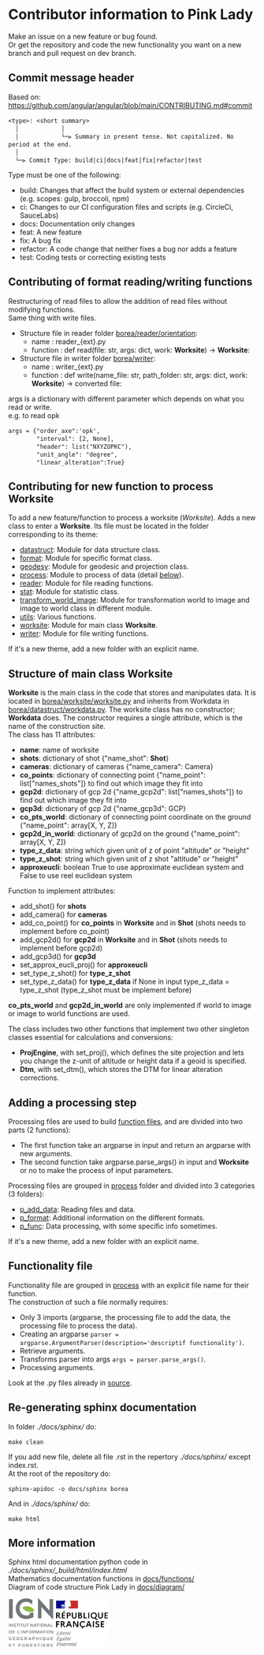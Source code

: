# Contributor information to Pink Lady

Make an issue on a new feature or bug found.  
Or get the repository and code the new functionality you want on a new branch and pull request on dev branch.

## Commit message header

Based on: https://github.com/angular/angular/blob/main/CONTRIBUTING.md#commit

```
<type>: <short summary>
  │            │
  │            └─⫸ Summary in present tense. Not capitalized. No period at the end.
  │
  └─⫸ Commit Type: build|ci|docs|feat|fix|refactor|test
```
Type must be one of the following:

  * build: Changes that affect the build system or external dependencies (e.g. scopes: gulp, broccoli, npm)
  * ci: Changes to our CI configuration files and scripts (e.g. CircleCi, SauceLabs)
  * docs: Documentation only changes
  * feat: A new feature
  * fix: A bug fix
  * refactor: A code change that neither fixes a bug nor adds a feature
  * test: Coding tests or correcting existing tests

## Contributing of format reading/writing functions

Restructuring of read files to allow the addition of read files without modifying functions.  
Same thing with write files.
- Structure file in reader folder [borea/reader/orientation](./borea/reader/orientation/):
    - name : reader_{ext}.py
    - function : def read(file: str, args: dict, work: **Worksite**) -> **Worksite**:
- Structure file in writer folder [borea/writer](./borea/writer/): 
    - name : writer_{ext}.py
    - function : def write(name_file: str, path_folder: str, args: dict, work: **Worksite**) -> converted file:

args is a dictionary with different parameter which depends on what you read or write.  
e.g. to read opk
```
args = {"order_axe":'opk',
        "interval": [2, None],
        "header": list("NXYZOPKC"),
        "unit_angle": "degree",
        "linear_alteration":True}
```

## Contributing for new function to process Worksite

To add a new feature/function to process a worksite (*Worksite*). Adds a new class to enter a **Worksite**. Its file must be located in the folder corresponding to its theme: 
* [datastruct](./borea/datastruct/): Module for data structure class.
* [format](./borea/format/): Module for specific format class.
* [geodesy](./borea/geodesy/): Module for geodesic and projection class.
* [process](./borea/process/): Module to process of data (detail [below](#adding-a-processing-step)).
* [reader](./borea/reader/): Module for file reading functions.
* [stat](./borea/stat/): Module for statistic class.
* [transform_world_image](./borea/transform_world_image/): Module for transformation world to image and image to world class in different module.
* [utils](./borea/utils/): Various functions.
* [worksite](./borea/worksite/): Module for main class **Worksite**.
* [writer](./borea/writer/): Module for file writing functions.

If it's a new theme, add a new folder with an explicit name.

## Structure of main class Worksite

**Worksite** is the main class in the code that stores and manipulates data. It is located in [borea/worksite/worksite.py](./borea/worksite/worksite.py) and inherits from Workdata in [borea/datastruct/workdata.py](./borea/datastruct/workdata.py). The worksite class has no constructor; **Workdata** does. The constructor requires a single attribute, which is the name of the construction site.  
The class has 11 attributes:
* **name**: name of worksite
* **shots**: dictionary of shot {"name_shot": **Shot**}
* **cameras**: dictionary of cameras {"name_camera": Camera}
* **co_points**: dictionary of connecting point {"name_point": list["names_shots"]} to find out which image they fit into
* **gcp2d**: dictionary of gcp 2d {"name_gcp2d": list["names_shots"]} to find out which image they fit into
* **gcp3d**: dictionary of gcp 2d {"name_gcp3d": GCP}
* **co_pts_world**: dictionary of connecting point coordinate on the ground {"name_point": array[X, Y, Z]}
* **gcp2d_in_world**: dictionary of gcp2d on the ground {"name_point": array[X, Y, Z]}
* **type_z_data**: string which given unit of z of point "altitude" or "height"
* **type_z_shot**: string which given unit of z shot "altitude" or "height"
* **approxeucli**: boolean True to use approximate euclidean system and False to use reel euclidean system

Function to implement attributes:
* add_shot() for **shots**
* add_camera() for **cameras**
* add_co_point() for **co_points** in **Worksite** and in **Shot** (shots needs to implement before co_point)
* add_gcp2d() for **gcp2d** in **Worksite** and in **Shot** (shots needs to implement before gcp2d)
* add_gcp3d() for **gcp3d**
* set_approx_eucli_proj() for **approxeucli**
* set_type_z_shot() for **type_z_shot**
* set_type_z_data() for **type_z_data** if None in input type_z_data = type_z_shot (type_z_shot must be implement before)


**co_pts_world** and **gcp2d_in_world** are only implemented if world to image or image to world functions are used.

The class includes two other functions that implement two other singleton classes essential for calculations and conversions:
* **ProjEngine**, with set_proj(), which defines the site projection and lets you change the z-unit of altitude or height data if a geoid is specified.
* **Dtm**, with set_dtm(), which stores the DTM for linear alteration corrections.

## Adding a processing step

Processing files are used to build [function files](#functionality-file), and are divided into two parts (2 functions):
* The first function take an argparse in input and return an argparse with new arguments.
* The second function take argparse.parse_args() in input and **Worksite** or no to make the process of input parameters.

Processing files are grouped in [process](./borea/process/) folder and divided into 3 categories (3 folders):
* [p_add_data](./borea/process/p_add_data/): Reading files and data.
* [p_format](./borea/process/p_format/): Additional information on the different formats.
* [p_func](./borea/process/p_func/): Data processing, with some specific info sometimes.

If it's a new theme, add a new folder with an explicit name.

## Functionality file

Functionality file are grouped in [process](./tools) with an explicit file name for their function.  
The construction of such a file normally requires:
* Only 3 imports (argparse, the processing file to add the data, the processing file to process the data).
* Creating an argparse `parser = argparse.ArgumentParser(description='descriptif functionality')`.
* Retrieve arguments.
* Transforms parser into args `args = parser.parse_args()`.
* Processing arguments.

Look at the .py files already in [source](./borea).

## Re-generating sphinx documentation

In folder *./docs/sphinx/* do:
```
make clean
```
If you add new file, delete all file .rst in the repertory *./docs/sphinx/* except index.rst.  
At the root of the repository do:
```
sphinx-apidoc -o docs/sphinx borea
```
And in *./docs/sphinx/* do:
```
make html
```

## More information

Sphinx html documentation python code in *./docs/sphinx/_build/html/index.html*  
Mathematics documentation functions in [docs/functions/](./docs/functions/)  
Diagram of code structure Pink Lady in [docs/diagram/](./docs/diagram/)

![logo ign](docs/image/logo_ign.png) ![logo fr](docs/image/Republique_Francaise_Logo.png)